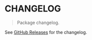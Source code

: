 # CHANGELOG

> Package changelog.

See [GitHub Releases](https://github.com/stdlib-js/assert-is-data-property/releases) for the changelog.